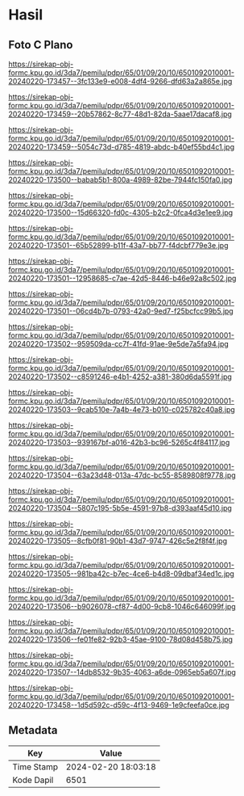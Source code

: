 # Hasil

## Foto C Plano

https://sirekap-obj-formc.kpu.go.id/3da7/pemilu/pdpr/65/01/09/20/10/6501092010001-20240220-173457--3fc133e9-e008-4df4-9266-dfd63a2a865e.jpg

https://sirekap-obj-formc.kpu.go.id/3da7/pemilu/pdpr/65/01/09/20/10/6501092010001-20240220-173459--20b57862-8c77-48d1-82da-5aae17dacaf8.jpg

https://sirekap-obj-formc.kpu.go.id/3da7/pemilu/pdpr/65/01/09/20/10/6501092010001-20240220-173459--5054c73d-d785-4819-abdc-b40ef55bd4c1.jpg

https://sirekap-obj-formc.kpu.go.id/3da7/pemilu/pdpr/65/01/09/20/10/6501092010001-20240220-173500--babab5b1-800a-4989-82be-7944fc150fa0.jpg

https://sirekap-obj-formc.kpu.go.id/3da7/pemilu/pdpr/65/01/09/20/10/6501092010001-20240220-173500--15d66320-fd0c-4305-b2c2-0fca4d3e1ee9.jpg

https://sirekap-obj-formc.kpu.go.id/3da7/pemilu/pdpr/65/01/09/20/10/6501092010001-20240220-173501--65b52899-b11f-43a7-bb77-f4dcbf779e3e.jpg

https://sirekap-obj-formc.kpu.go.id/3da7/pemilu/pdpr/65/01/09/20/10/6501092010001-20240220-173501--12958685-c7ae-42d5-8446-b46e92a8c502.jpg

https://sirekap-obj-formc.kpu.go.id/3da7/pemilu/pdpr/65/01/09/20/10/6501092010001-20240220-173501--06cd4b7b-0793-42a0-9ed7-f25bcfcc99b5.jpg

https://sirekap-obj-formc.kpu.go.id/3da7/pemilu/pdpr/65/01/09/20/10/6501092010001-20240220-173502--959509da-cc7f-41fd-91ae-9e5de7a5fa94.jpg

https://sirekap-obj-formc.kpu.go.id/3da7/pemilu/pdpr/65/01/09/20/10/6501092010001-20240220-173502--c8591246-e4b1-4252-a381-380d6da5591f.jpg

https://sirekap-obj-formc.kpu.go.id/3da7/pemilu/pdpr/65/01/09/20/10/6501092010001-20240220-173503--9cab510e-7a4b-4e73-b010-c025782c40a8.jpg

https://sirekap-obj-formc.kpu.go.id/3da7/pemilu/pdpr/65/01/09/20/10/6501092010001-20240220-173503--939167bf-a016-42b3-bc96-5265c4f84117.jpg

https://sirekap-obj-formc.kpu.go.id/3da7/pemilu/pdpr/65/01/09/20/10/6501092010001-20240220-173504--63a23d48-013a-47dc-bc55-8589808f9778.jpg

https://sirekap-obj-formc.kpu.go.id/3da7/pemilu/pdpr/65/01/09/20/10/6501092010001-20240220-173504--5807c195-5b5e-4591-97b8-d393aaf45d10.jpg

https://sirekap-obj-formc.kpu.go.id/3da7/pemilu/pdpr/65/01/09/20/10/6501092010001-20240220-173505--8cfb0f81-90b1-43d7-9747-426c5e2f8f4f.jpg

https://sirekap-obj-formc.kpu.go.id/3da7/pemilu/pdpr/65/01/09/20/10/6501092010001-20240220-173505--981ba42c-b7ec-4ce6-b4d8-09dbaf34ed1c.jpg

https://sirekap-obj-formc.kpu.go.id/3da7/pemilu/pdpr/65/01/09/20/10/6501092010001-20240220-173506--b9026078-cf87-4d00-9cb8-1046c646099f.jpg

https://sirekap-obj-formc.kpu.go.id/3da7/pemilu/pdpr/65/01/09/20/10/6501092010001-20240220-173506--fe01fe82-92b3-45ae-9100-78d08d458b75.jpg

https://sirekap-obj-formc.kpu.go.id/3da7/pemilu/pdpr/65/01/09/20/10/6501092010001-20240220-173507--14db8532-9b35-4063-a6de-0965eb5a607f.jpg

https://sirekap-obj-formc.kpu.go.id/3da7/pemilu/pdpr/65/01/09/20/10/6501092010001-20240220-173458--1d5d592c-d59c-4f13-9469-1e9cfeefa0ce.jpg


## Metadata

| Key        | Value               |
| ---------- | ------------------- |
| Time Stamp | 2024-02-20 18:03:18 |
| Kode Dapil | 6501                |



